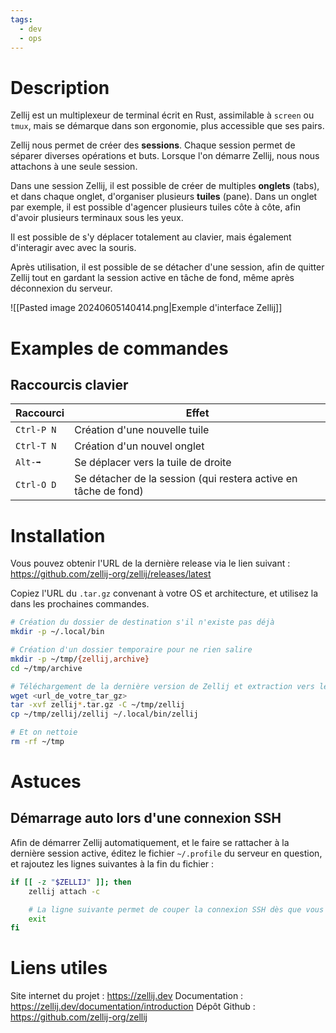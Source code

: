```yaml
---
tags:
  - dev
  - ops
---
```

# Description
Zellij est un multiplexeur de terminal écrit en Rust, assimilable à `screen` ou `tmux`, mais se démarque dans son ergonomie, plus accessible que ses pairs.

Zellij nous permet de créer des **sessions**. Chaque session permet de séparer diverses opérations et buts. Lorsque l'on démarre Zellij, nous nous attachons à une seule session.

Dans une session Zellij, il est possible de créer de multiples **onglets** (tabs), et dans chaque onglet, d'organiser plusieurs **tuiles** (pane). Dans un onglet par exemple, il est possible d'agencer plusieurs tuiles côte à côte, afin d'avoir plusieurs terminaux sous les yeux.

Il est possible de s'y déplacer totalement au clavier, mais également d'interagir avec avec la souris.

Après utilisation, il est possible de se détacher d'une session, afin de quitter Zellij tout en gardant la session active en tâche de fond, même après déconnexion du serveur.

![[Pasted image 20240605140414.png|Exemple d'interface Zellij]]

# Examples de commandes
## Raccourcis clavier

| Raccourci  | Effet                                                           |
| ---------- | --------------------------------------------------------------- |
| `Ctrl-P N` | Création d'une nouvelle tuile                                   |
| `Ctrl-T N` | Création d'un nouvel onglet                                     |
| `Alt-➡️`   | Se déplacer vers la tuile de droite                             |
| `Ctrl-O D` | Se détacher de la session (qui restera active en tâche de fond) |
# Installation
Vous pouvez obtenir l'URL de la dernière release via le lien suivant : https://github.com/zellij-org/zellij/releases/latest

Copiez l'URL du `.tar.gz` convenant à votre OS et architecture, et utilisez la dans les prochaines commandes.

```sh
# Création du dossier de destination s'il n'existe pas déjà
mkdir -p ~/.local/bin

# Création d'un dossier temporaire pour ne rien salire
mkdir -p ~/tmp/{zellij,archive}
cd ~/tmp/archive

# Téléchargement de la dernière version de Zellij et extraction vers le bon dossier
wget <url_de_votre_tar_gz>
tar -xvf zellij*.tar.gz -C ~/tmp/zellij
cp ~/tmp/zellij/zellij ~/.local/bin/zellij

# Et on nettoie
rm -rf ~/tmp
```
# Astuces
## Démarrage auto lors d'une connexion SSH
Afin de démarrer Zellij automatiquement, et le faire se rattacher à la dernière session active, éditez le fichier `~/.profile` du serveur en question, et rajoutez les lignes suivantes à la fin du fichier :

```sh title="~/.profile"
if [[ -z "$ZELLIJ" ]]; then
    zellij attach -c

    # La ligne suivante permet de couper la connexion SSH dès que vous vous détachez de la session
    exit
fi
```


# Liens utiles
Site internet du projet : https://zellij.dev
Documentation : https://zellij.dev/documentation/introduction
Dépôt Github : https://github.com/zellij-org/zellij